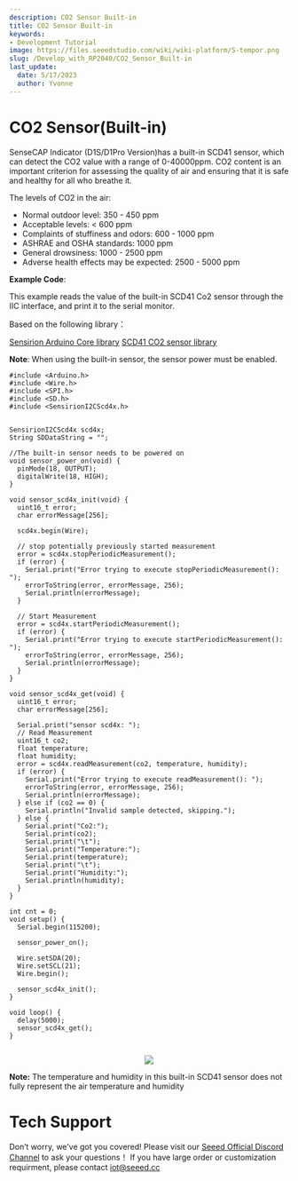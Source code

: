 ```yaml
---
description: CO2 Sensor Built-in
title: CO2 Sensor Built-in
keywords:
- Development Tutorial
image: https://files.seeedstudio.com/wiki/wiki-platform/S-tempor.png
slug: /Develop_with_RP2040/CO2_Sensor_Built-in
last_update:
  date: 5/17/2023
  author: Yvonne
---
```

# **CO2 Sensor(Built-in)**

SenseCAP Indicator (D1S/D1Pro Version)has a built-in SCD41 sensor, which can detect the CO2 value with a range of 0-40000ppm.
CO2 content is an important criterion for assessing the quality of air and ensuring that it is safe and healthy for all who breathe it.


The levels of CO2 in the air: 
* Normal outdoor level: 350 - 450 ppm
* Acceptable levels: < 600 ppm
* Complaints of stuffiness and odors: 600 - 1000 ppm
* ASHRAE and OSHA standards: 1000 ppm
* General drowsiness: 1000 - 2500 ppm
* Adverse health effects may be expected: 2500 - 5000 ppm




**Example Code**:

This example reads the value of the built-in SCD41 Co2 sensor through the IIC interface, and print it to the serial monitor.

Based on the following library：

[Sensirion Arduino Core library](https://github.com/Sensirion/arduino-core/)
[SCD41 CO2 sensor library](https://github.com/Sensirion/arduino-i2c-scd4x)

**Note**: When using the built-in sensor, the sensor power must be enabled.


```
#include <Arduino.h>
#include <Wire.h>
#include <SPI.h>
#include <SD.h>
#include <SensirionI2CScd4x.h>


SensirionI2CScd4x scd4x;
String SDDataString = "";

//The built-in sensor needs to be powered on
void sensor_power_on(void) {
  pinMode(18, OUTPUT);
  digitalWrite(18, HIGH);
}

void sensor_scd4x_init(void) {
  uint16_t error;
  char errorMessage[256];

  scd4x.begin(Wire);

  // stop potentially previously started measurement
  error = scd4x.stopPeriodicMeasurement();
  if (error) {
    Serial.print("Error trying to execute stopPeriodicMeasurement(): ");
    errorToString(error, errorMessage, 256);
    Serial.println(errorMessage);
  }

  // Start Measurement
  error = scd4x.startPeriodicMeasurement();
  if (error) {
    Serial.print("Error trying to execute startPeriodicMeasurement(): ");
    errorToString(error, errorMessage, 256);
    Serial.println(errorMessage);
  }
}

void sensor_scd4x_get(void) {
  uint16_t error;
  char errorMessage[256];

  Serial.print("sensor scd4x: ");
  // Read Measurement
  uint16_t co2;
  float temperature;
  float humidity;
  error = scd4x.readMeasurement(co2, temperature, humidity);
  if (error) {
    Serial.print("Error trying to execute readMeasurement(): ");
    errorToString(error, errorMessage, 256);
    Serial.println(errorMessage);
  } else if (co2 == 0) {
    Serial.println("Invalid sample detected, skipping.");
  } else {
    Serial.print("Co2:");
    Serial.print(co2);
    Serial.print("\t");
    Serial.print("Temperature:");
    Serial.print(temperature);
    Serial.print("\t");
    Serial.print("Humidity:");
    Serial.println(humidity);
  }
}

int cnt = 0;
void setup() {
  Serial.begin(115200);

  sensor_power_on();

  Wire.setSDA(20);
  Wire.setSCL(21);
  Wire.begin();

  sensor_scd4x_init();
}

void loop() {
  delay(5000);
  sensor_scd4x_get();
}


```

<div align="center"><img width={800} src="https://files.seeedstudio.com/wiki/SenseCAP/SenseCAP_Indicator/scd4xsensor.png"/></div>

**Note:** The temperature and humidity in this built-in SCD41 sensor does not fully represent the air temperature and humidity



    
# **Tech Support**

Don’t worry, we’ve got you covered! Please visit our [Seeed Official Discord Channel](https://discord.gg/cPpeuQMM) to ask your questions！
If you have large order or customization requirment, please contact iot@seeed.cc
